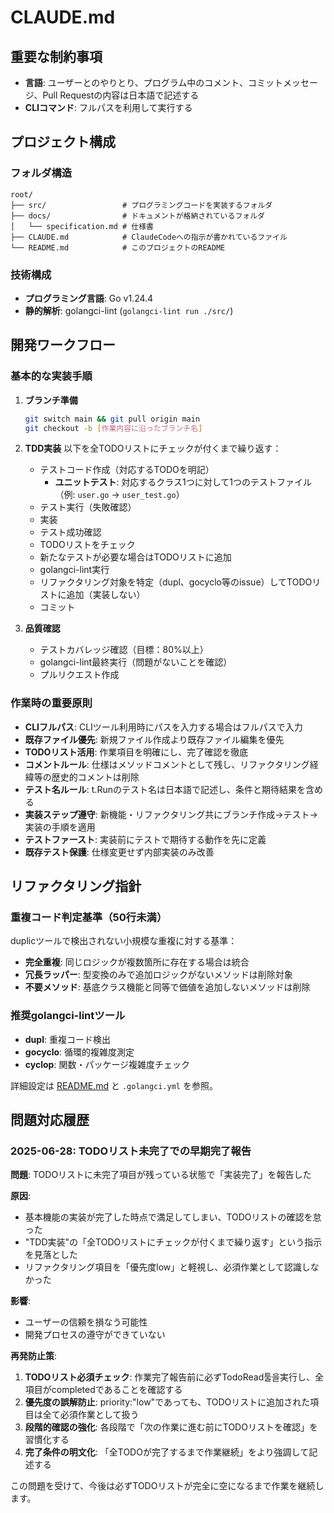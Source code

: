 # CLAUDE.md

## 重要な制約事項

- **言語**: ユーザーとのやりとり、プログラム中のコメント、コミットメッセージ、Pull Requestの内容は日本語で記述する
- **CLIコマンド**: フルパスを利用して実行する

## プロジェクト構成

### フォルダ構造
```text
root/
├── src/                 # プログラミングコードを実装するフォルダ
├── docs/                # ドキュメントが格納されているフォルダ
│   └── specification.md # 仕様書
├── CLAUDE.md            # ClaudeCodeへの指示が書かれているファイル
└── README.md            # このプロジェクトのREADME
```

### 技術構成
- **プログラミング言語**: Go v1.24.4
- **静的解析**: golangci-lint (`golangci-lint run ./src/`)

## 開発ワークフロー

### 基本的な実装手順

1. **ブランチ準備**
   ```bash
   git switch main && git pull origin main
   git checkout -b [作業内容に沿ったブランチ名]
   ```

2. **TDD実装**
   以下を全TODOリストにチェックが付くまで繰り返す：
   - テストコード作成（対応するTODOを明記）
     - **ユニットテスト**: 対応するクラス1つに対して1つのテストファイル（例: `user.go` → `user_test.go`）
   - テスト実行（失敗確認）
   - 実装
   - テスト成功確認
   - TODOリストをチェック
   - 新たなテストが必要な場合はTODOリストに追加
   - golangci-lint実行
   - リファクタリング対象を特定（dupl、gocyclo等のissue）してTODOリストに追加（実装しない）
   - コミット

3. **品質確認**
   - テストカバレッジ確認（目標：80%以上）
   - golangci-lint最終実行（問題がないことを確認）
   - プルリクエスト作成

### 作業時の重要原則

- **CLIフルパス**: CLIツール利用時にパスを入力する場合はフルパスで入力
- **既存ファイル優先**: 新規ファイル作成より既存ファイル編集を優先
- **TODOリスト活用**: 作業項目を明確にし、完了確認を徹底
- **コメントルール**: 仕様はメソッドコメントとして残し、リファクタリング経緯等の歴史的コメントは削除
- **テスト名ルール**: t.Runのテスト名は日本語で記述し、条件と期待結果を含める
- **実装ステップ遵守**: 新機能・リファクタリング共にブランチ作成→テスト→実装の手順を適用
- **テストファースト**: 実装前にテストで期待する動作を先に定義
- **既存テスト保護**: 仕様変更せず内部実装のみ改善

## リファクタリング指針

### 重複コード判定基準（50行未満）
duplicツールで検出されない小規模な重複に対する基準：
- **完全重複**: 同じロジックが複数箇所に存在する場合は統合
- **冗長ラッパー**: 型変換のみで追加ロジックがないメソッドは削除対象
- **不要メソッド**: 基底クラス機能と同等で価値を追加しないメソッドは削除

### 推奨golangci-lintツール
- **dupl**: 重複コード検出
- **gocyclo**: 循環的複雑度測定
- **cyclop**: 関数・パッケージ複雑度チェック

詳細設定は [README.md](./README.md#推奨ツールリファクタリング対象検出用) と `.golangci.yml` を参照。

## 問題対応履歴

### 2025-06-28: TODOリスト未完了での早期完了報告

**問題**: TODOリストに未完了項目が残っている状態で「実装完了」を報告した

**原因**:
- 基本機能の実装が完了した時点で満足してしまい、TODOリストの確認を怠った
- "TDD実装"の「全TODOリストにチェックが付くまで繰り返す」という指示を見落とした
- リファクタリング項目を「優先度low」と軽視し、必須作業として認識しなかった

**影響**:
- ユーザーの信頼を損なう可能性
- 開発プロセスの遵守ができていない

**再発防止策**:
1. **TODOリスト必須チェック**: 作業完了報告前に必ずTodoRead툴을実行し、全項目がcompletedであることを確認する
2. **優先度の誤解防止**: priority:"low"であっても、TODOリストに追加された項目は全て必須作業として扱う
3. **段階的確認の強化**: 各段階で「次の作業に進む前にTODOリストを確認」を習慣化する
4. **完了条件の明文化**: 「全TODOが完了するまで作業継続」をより強調して記述する

この問題を受けて、今後は必ずTODOリストが完全に空になるまで作業を継続します。